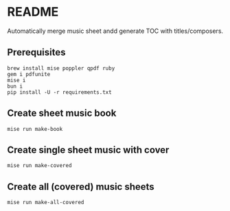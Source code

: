# README

Automatically merge music sheet andd generate TOC with titles/composers.

## Prerequisites

```
brew install mise poppler qpdf ruby
gem i pdfunite
mise i
bun i
pip install -U -r requirements.txt
```

## Create sheet music book

`mise run make-book`

## Create single sheet music with cover

`mise run make-covered`

## Create all (covered) music sheets

`mise run make-all-covered`
